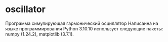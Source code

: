 # oscillator
Программа симулирующая гармонический осциллятор
Написанна на языке программирования Python 3.10.10
использует следующие пакеты:
  numpy (1.24.2), 
  matplotlib (3.7.1).
